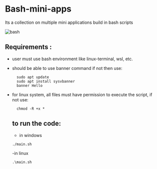 # Bash-mini-apps
Its a collection on multiple mini applications build in bash scripts 

![bash](images/bash.jpg)
## Requirements :
- user must use bash environment like linux-terminal, wsl, etc.
- should be able to use banner command
    if not then use:
  ```
    sudo apt update
    sudo apt install sysvbanner
    banner Hello
  ```
- for linux system, all files must have permission to execute the script, if not use:
  ```
    chmod -R +x *
  ```

  ## to run the code:
  - in windows
  ```
  ./main.sh
  ```
  -in linux
  ```
  .\main.sh
  ```
  
